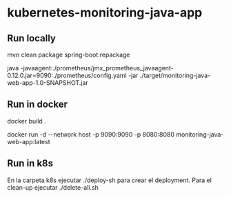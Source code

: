 # kubernetes-monitoring-java-app


## Run locally

mvn clean package spring-boot:repackage

java -javaagent:./prometheus/jmx_prometheus_javaagent-0.12.0.jar=9090:./prometheus/config.yaml -jar ./target/monitoring-java-web-app-1.0-SNAPSHOT.jar



## Run in docker

docker build .

docker run -d --network host -p 9090:9090 -p 8080:8080 monitoring-java-web-app:latest



## Run in k8s

En la carpeta k8s ejecutar ./deploy-sh para crear el deployment. Para el clean-up ejecutar ./delete-all.sh

